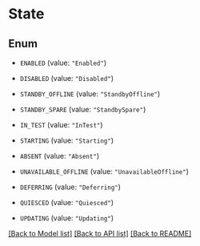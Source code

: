 # State

## Enum


* `ENABLED` (value: `"Enabled"`)

* `DISABLED` (value: `"Disabled"`)

* `STANDBY_OFFLINE` (value: `"StandbyOffline"`)

* `STANDBY_SPARE` (value: `"StandbySpare"`)

* `IN_TEST` (value: `"InTest"`)

* `STARTING` (value: `"Starting"`)

* `ABSENT` (value: `"Absent"`)

* `UNAVAILABLE_OFFLINE` (value: `"UnavailableOffline"`)

* `DEFERRING` (value: `"Deferring"`)

* `QUIESCED` (value: `"Quiesced"`)

* `UPDATING` (value: `"Updating"`)


[[Back to Model list]](../README.md#documentation-for-models) [[Back to API list]](../README.md#documentation-for-api-endpoints) [[Back to README]](../README.md)


